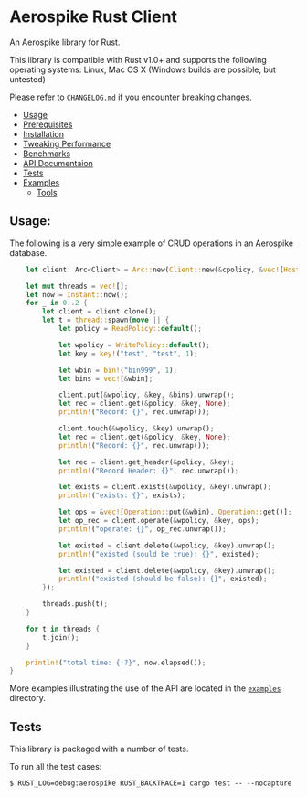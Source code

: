 # Aerospike Rust Client

An Aerospike library for Rust.

This library is compatible with Rust v1.0+ and supports the following operating systems: Linux, Mac OS X (Windows builds are possible, but untested)

Please refer to [`CHANGELOG.md`](CHANGELOG.md) if you encounter breaking changes.

- [Usage](#Usage)
- [Prerequisites](#Prerequisites)
- [Installation](#Installation)
- [Tweaking Performance](#Performance)
- [Benchmarks](#Benchmarks)
- [API Documentaion](#API-Documentation)
- [Tests](#Tests)
- [Examples](#Examples)
  - [Tools](#Tools)


## Usage:

The following is a very simple example of CRUD operations in an Aerospike database.

```rust
    let client: Arc<Client> = Arc::new(Client::new(&cpolicy, &vec![Host::new("127.0.0.1", 3000)]).unwrap());

    let mut threads = vec![];
    let now = Instant::now();
    for _ in 0..2 {
        let client = client.clone();
        let t = thread::spawn(move || {
            let policy = ReadPolicy::default();

            let wpolicy = WritePolicy::default();
            let key = key!("test", "test", 1);

            let wbin = bin!("bin999", 1);
            let bins = vec![&wbin];

            client.put(&wpolicy, &key, &bins).unwrap();
            let rec = client.get(&policy, &key, None);
            println!("Record: {}", rec.unwrap());

            client.touch(&wpolicy, &key).unwrap();
            let rec = client.get(&policy, &key, None);
            println!("Record: {}", rec.unwrap());

            let rec = client.get_header(&policy, &key);
            println!("Record Header: {}", rec.unwrap());

            let exists = client.exists(&wpolicy, &key).unwrap();
            println!("exists: {}", exists);

            let ops = &vec![Operation::put(&wbin), Operation::get()];
            let op_rec = client.operate(&wpolicy, &key, ops);
            println!("operate: {}", op_rec.unwrap());

            let existed = client.delete(&wpolicy, &key).unwrap();
            println!("existed (sould be true): {}", existed);

            let existed = client.delete(&wpolicy, &key).unwrap();
            println!("existed (should be false): {}", existed);
        });

        threads.push(t);
    }

    for t in threads {
        t.join();
    }

    println!("total time: {:?}", now.elapsed());
}
```

More examples illustrating the use of the API are located in the
[`examples`](examples) directory.

<a name="Tests"></a>
## Tests

This library is packaged with a number of tests.

To run all the test cases:

`$ RUST_LOG=debug:aerospike RUST_BACKTRACE=1 cargo test -- --nocapture`
